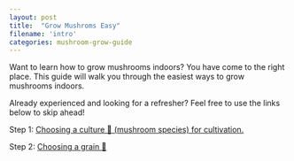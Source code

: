 ```yaml
---
layout: post
title:  "Grow Mushroms Easy"
filename: 'intro'
categories: mushroom-grow-guide
---
```


Want to learn how to grow mushrooms indoors?  You have come to the right place.
This guide will walk you through the easiest ways to grow mushrooms indoors.

Already experienced and looking for a refresher?  Feel free to use the links below to skip ahead!

Step 1: [Choosing a culture 🧬 (mushroom species) for cultivation.](culture)

Step 2: [Choosing a grain 🌽](grain)

